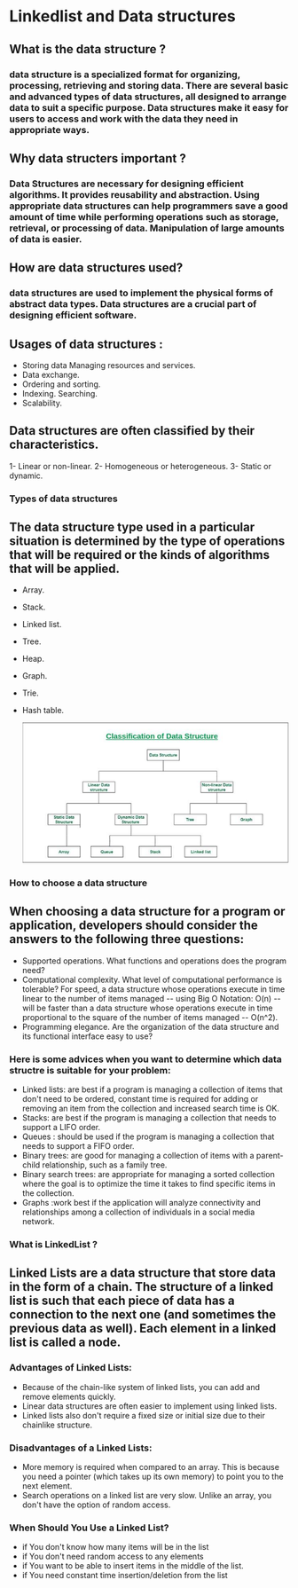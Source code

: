 # Linkedlist and Data structures 
## What is the data structure ?
###  data structure is a specialized format for organizing, processing, retrieving and storing data. There are several basic and advanced types of data structures, all designed to arrange data to suit a specific purpose. Data structures make it easy for users to access and work with the data they need in appropriate ways. 

## Why data structers important ?
### Data Structures are necessary for designing efficient algorithms. It provides reusability and abstraction. Using appropriate data structures can help programmers save a good amount of time while performing operations such as storage, retrieval, or processing of data. Manipulation of large amounts of data is easier.

## How are data structures used?
### data structures are used to implement the physical forms of abstract data types. Data structures are a crucial part of designing efficient software.

## Usages of data structures :
- Storing data Managing resources and services. 
- Data exchange. 
- Ordering and sorting. 
- Indexing. Searching. 
- Scalability.  

## Data structures are often classified by their characteristics.  
 1- Linear or non-linear.
 2- Homogeneous or heterogeneous.
 3- Static or dynamic.

 ### Types of data structures
## The data structure type used in a particular situation is determined by the type of operations that will be required or the kinds of algorithms that will be applied.
- Array.
- Stack. 
- Linked list.
- Tree.
- Heap.
- Graph.
- Trie. 
- Hash table.

	![classification of data structures](/code-401-python/class-09/Classification.jpg)

### How to choose a data structure
## When choosing a data structure for a program or application, developers should consider the answers to the following three questions:

- Supported operations. What functions and operations does the program need?
- Computational complexity. What level of computational performance is tolerable? For speed, a data structure whose operations execute in time linear to the number of items managed -- using Big O Notation: O(n) -- will be faster than a data structure whose operations execute in time proportional to the square of the number of items managed -- O(n^2).
- Programming elegance. Are the organization of the data structure and its functional interface easy to use?

### Here is some advices when you want to determine which data structre is suitable for your problem:
- Linked lists: are best if a program is managing a collection of items that don't need to be ordered, constant time is required for adding or removing an item from the collection and increased search time is OK.
-  Stacks: are best if the program is managing a collection that needs to support a LIFO order.
- Queues :  should be used if the program is managing a collection that needs to support a FIFO order.
- Binary trees: are good for managing a collection of items with a parent-child relationship, such as a family tree.
- Binary search trees: are appropriate for managing a sorted collection where the goal is to optimize the time it takes to find specific items in the collection.
- Graphs :work best if the application will analyze connectivity and relationships among a collection of individuals in a social media network.


### What is LinkedList ?
## Linked Lists are a data structure that store data in the form of a chain. The structure of a linked list is such that each piece of data has a connection to the next one (and sometimes the previous data as well). Each element in a linked list is called a node.

### Advantages of Linked Lists:
- Because of the chain-like system of linked lists, you can add and remove elements quickly. 
- Linear data structures are often easier to implement using linked lists.
- Linked lists also don't require a fixed size or initial size due to their chainlike structure.

### Disadvantages of a Linked Lists:
- More memory is required when compared to an array. This is because you need a pointer (which takes up its own memory) to point you to the next element.
- Search operations on a linked list are very slow. Unlike an array, you don't have the option of random access.

### When Should You Use a Linked List?
- if You don't know how many items will be in the list
- if You don't need random access to any elements
- if You want to be able to insert items in the middle of the list.
- if You need constant time insertion/deletion from the list
